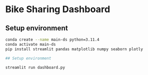 # Bike Sharing Dashboard

## Setup environment

```bash
conda create --name main-ds python=3.11.4
conda activate main-ds
pip install streamlit pandas matplotlib numpy seaborn plotly

## Setup environment

streamlit run dashboard.py

